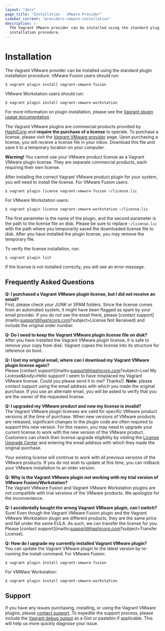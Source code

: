 ```yaml
---
layout: "docs"
page_title: "Installation - VMware Provider"
sidebar_current: "providers-vmware-installation"
description: |-
  The Vagrant VMware provider can be installed using the standard plugin
  installation procedure.
---
```


# Installation

The Vagrant VMware provider can be installed using the standard plugin
installation procedure. VMware Fusion users should run:

```text
$ vagrant plugin install vagrant-vmware-fusion
```

VMware Workstation users should run:

```text
$ vagrant plugin install vagrant-vmware-workstation
```

For more information on plugin installation, please see the
[Vagrant plugin usage documentation](/docs/plugins/usage.html).

The Vagrant VMware plugins are commercial products provided by
[HashiCorp](https://www.hashicorp.com) and **require the purchase of a license**
to operate. To purchase a license, please visit the
[Vagrant VMware provider](/vmware#buy-now) page. Upon
purchasing a license, you will receive a license file in your inbox. Download
this file and save it to a temporary location on your computer.

<div class="alert alert-warning">
  <strong>Warning!</strong> You cannot use your VMware product license as a
  Vagrant VMware plugin license. They are separate commercial products, each
  requiring their own license.
</div>

After installing the correct Vagrant VMware product plugin for your system, you
will need to install the license. For VMware Fusion users:

```text
$ vagrant plugin license vagrant-vmware-fusion ~/license.lic
```

For VMware Workstation users:

```text
$ vagrant plugin license vagrant-vmware-workstation ~/license.lic
```

The first parameter is the name of the plugin, and the second parameter is the
path to the license file on disk. Please be sure to replace `~/license.lic`
with the path where you temporarily saved the downloaded license file to disk.
After you have installed the plugin license, you may remove the temporary file.

To verify the license installation, run:

```text
$ vagrant plugin list
```

If the license is not installed correctly, you will see an error message.


## Frequently Asked Questions

**Q: I purchased a Vagrant VMware plugin license, but I did not receive an email?**<br>
First, please check your JUNK or SPAM folders. Since the license comes from an
automated system, it might have been flagged as spam by your email provider. If
you do not see the email there, please [contact support](mailto:support@hashicorp.com?subject=License Not Received)
and include the original order number.

**Q: Do I need to keep the Vagrant VMware plugin license file on disk?**<br>
After you have installed the Vagrant VMware plugin license, it is safe to remove
your copy from disk. Vagrant copies the license into its structure for reference
on boot.

**Q: I lost my original email, where can I download my Vagrant VMware plugin license again?**<br>
Please [contact support](mailto:support@hashicorp.com?subject=Lost My License&body=Hello support! I seem to have misplaced my Vagrant VMware license. Could you please send it to me? Thanks!). **Note:**
please contact support using the email address with which you made the
original purchase. If you use an alternate email, you will be asked to verify
that you are the owner of the requested license.

**Q: I upgraded my VMware product and now my license is invalid?**<br>
The Vagrant VMware plugin licenses are valid for specific VMware product
versions at the time of purchase. When new versions of VMware products are
released, significant changes to the plugin code are often required to support
this new version. For this reason, you may need to upgrade your current license
to work with the new version of the VMware product. Customers can check their
license upgrade eligibility by visiting the [License Upgrade Center](https://license.hashicorp.com/upgrade/vmware2015)
and entering the email address with which they made the original purchase.

Your existing license will continue to work with all previous versions of the
VMware products. If you do not wish to update at this time, you can rollback
your VMware installation to an older version.

**Q: Why is the Vagrant VMware plugin not working with my trial version of VMware Fusion/Workstation?**<br>
The Vagrant VMware Fusion and Vagrant VMware Workstation plugins are not
compatible with trial versions of the VMware products. We apologize for the
inconvenience.

**Q: I accidentally bought the wrong Vagrant VMware plugin, can I switch?**<br>
Sure! Even though the Vagrant VMware Fusion plugin and the Vagrant VMware
Workstation plugin are different products, they are the same price and fall
under the same EULA. As such, we can transfer the license for you. Please
[contact support](mailto:support@hashicorp.com?subject=Transfer License).

**Q: How do I upgrade my currently installed Vagrant VMware plugin?**<br>
You can update the Vagrant VMware plugin to the latest version by re-running the
install command. For VMware Fusion:

```text
$ vagrant plugin install vagrant-vmware-fusion
```

For VMWare Workstation:

```text
$ vagrant plugin install vagrant-vmware-workstation
```


## Support
If you have any issues purchasing, installing, or using the Vagrant VMware
plugins, please [contact support](/support.html). To
expedite the support process, please include the
[Vagrant debug output](/docs/other/debugging.html) as a Gist or pastebin if
applicable. This will help us more quickly diagnose your issue.

